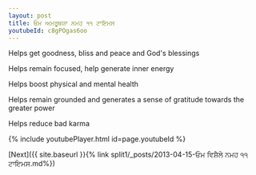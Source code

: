 ```yaml
---
layout: post
title: ਓਮ ਅਮਰੂਥਯਾ ਨਮਹ ੧੧ ਟਾਇਮਸ
youtubeId: c8gPOgas6oo
---
```

 
 
Helps get goodness, bliss and peace and God's blessings
 
Helps remain focused, help generate inner energy 
 
Helps boost physical and mental health 
 
Helps remain grounded and generates a sense of gratitude towards the greater power 
 
Helps reduce bad karma
 
 
 
 


{% include youtubePlayer.html id=page.youtubeId %}
 
[Next]({{ site.baseurl }}{% link  split1/_posts/2013-04-15-ਓਮ ਵਿਸ਼ੈਲੇ ਨਮਹ ੧੧ ਟਾਇਮਸ.md%})
 
